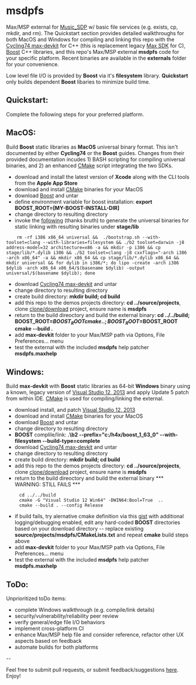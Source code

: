 # msdpfs

Max/MSP external for [Music_SDP](http://musicsdp.com/) w/ basic file services 
(e.g. exists, cp, mkdir, and rm). The Quickstart section provides detailed 
walkthroughs for both MacOS and Windows for compiling and linking this repo with the 
[Cycling74 max-devkit](https://github.com/Cycling74/max-devkit) for C++ (this is 
replacement legacy [Max SDK](https://github.com/Cycling74/max-api) for C), 
[Boost](http://www.boost.org/) C++ libraries, and this repo's Max/MSP external 
**msdpfs** code for your specific platform. Recent binaries are available in 
the **externals** folder for your convenience.

Low level file I/O is provided by **Boost** via it's **filesystem** library. 
**Quickstart** only builds dependent **Boost** libaries to minimize build time.


## Quickstart:

Complete the following steps for your preferred platform.


## MacOS:

Build **Boost** static libraries as **MacOS** universal binary format. This isn't 
documented by either **Cycling74** or the **Boost** guides. Changes from their
provided documentation incudes 1) BASH scripting for compiling universal binaries, 
and 2) an enhanced [CMake](https://cmake.org/download/) script integrating the two 
SDKs.

* download and install the latest version of **Xcode** along with the CLI tools from 
the **Apple App Store**
* download and install [CMake](https://cmake.org/download/) binaries for your MacOS
* download [Boost](http://www.boost.org/) and untar
* define environment variable for boost installation: **export BOOST_ROOT=[MY-BOOST-INSTALL-DIR]**
* change directory to resulting directory
* invoke the [following](https://tinyurl.com/mzhsghp) (thanks bruth) to generate 
the universal binaries for static linking with resulting binaries under 
**stage/lib**

```
    rm -rf i386 x86_64 universal &&  ./bootstrap.sh --with-toolset=clang --with-libraries=filesystem && ./b2 toolset=darwin -j8 address-model=32 architecture=x86 -a && mkdir -p i386 && cp stage/lib/*.dylib i386 && ./b2 toolset=clang -j8 cxxflags="-arch i386 -arch x86_64" -a && mkdir x86_64 && cp stage/lib/*.dylib x86_64 && mkdir universal && for dylib in i386/*; do lipo -create -arch i386 $dylib -arch x86_64 x86_64/$(basename $dylib) -output universal/$(basename $dylib); done
```

* download [Cycling74 max-devkit](https://github.com/Cycling74/max-devkit) and untar
* change directory to resulting directory
* create build directory: **mkdir build; cd build**
* add this repo to the demos projects directory: **cd ../source/projects**, clone 
[clone/download](https://github.com/dirkleas/msdpfs.git) project, ensure name is 
**msdpfs**
* return to the build direoctory and build the external binary: **cd ../../build; BOOST_ROOT=$BOOST_ROOT cmake ..; BOOST_ROOT=$BOOST_ROOT cmake --build .**
* add **max-devkit** folder to your Max/MSP path via Options, File Preferences... menu
* test the external with the included **msdpfs** help patcher **msdpfs.maxhelp**


## Windows:

Build **max-devkit** with **Boost** static libraries as 64-bit **Windows** binary
using a known, legacy version of [Visual Studio 12, 2013](https://tinyurl.com/qenh4bq)
and apply Update 5 patch from within IDE.
[CMake](https://cmake.org/download/) is used for compiling/linking the external.

* download install, and patch [Visual Studio 12, 2013](https://tinyurl.com/qenh4bq)
* download and install [CMake](https://cmake.org/download/) binaries for your MacOS
* download [Boost](http://www.boost.org/) and untar
* change directory to resulting directory
* **BOOST** complile/link: **.\b2 --prefix="c:/h4x/boost_1_63_0" --with-filesystem --build-type=complete**
* download [Cycling74 max-devkit](https://github.com/Cycling74/max-devkit) and untar
* change directory to resulting directory
* create build directory: **mkdir build; cd build**
* add this repo to the demos projects directory: **cd ../source/projects**, clone 
[clone/download](https://github.com/dirkleas/msdpfs.git) project, ensure name is 
**msdpfs**
* return to the build direoctory and build the external binary *** WARNING: STILL FAILS ***

```
     cd ../../build
     cmake -G "Visual Studio 12 Win64" -DWIN64:Bool=True  ..
     cmake --build . --config Release
```

* if build fails, try alernative cmake definition via this [gist](https://tinyurl.com/mb4to2j)
with additional logging/debugging enabled, edit any hard-coded **BOOST** directories 
based on your download directory -- replace existing **source/projects/msdpfs/CMakeLists.txt** 
and repeat **cmake** build steps above
* add **max-devkit** folder to your Max/MSP path via Options, File Preferences... menu
* test the external with the included **msdpfs** help patcher **msdpfs.maxhelp**


## ToDo:

Unprioritized toDo items:

* complete Windows walkthrough (e.g. compile/link details)
* security/vulnerability/reliability peer review
* verify general/edge file I/O behaviors
* implement cross-platform CI
* enhance Max/MSP help file and consider reference, refactor other UX aspects 
based on feedback
* automate builds for both platforms

--

Feel free to submit pull requests, or submit feedback/suggestions 
[here](http://musicsdp.com/contact-the-team/). Enjoy!
